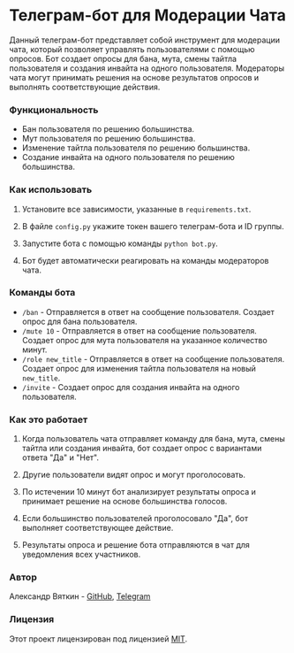 # Телеграм-бот для Модерации Чата


Данный телеграм-бот представляет собой инструмент для модерации чата, который позволяет управлять пользователями с помощью опросов. Бот создает опросы для бана, мута, смены тайтла пользователя и создания инвайта на одного пользователя. Модераторы чата могут принимать решения на основе результатов опросов и выполнять соответствующие действия.

### Функциональность

- Бан пользователя по решению большинства.
- Мут пользователя по решению большинства.
- Изменение тайтла пользователя по решению большинства.
- Создание инвайта на одного пользователя по решению большинства.

### Как использовать

1. Установите все зависимости, указанные в `requirements.txt`.

2. В файле `config.py` укажите токен вашего телеграм-бота и ID группы.

3. Запустите бота с помощью команды `python bot.py`.

4. Бот будет автоматически реагировать на команды модераторов чата.

### Команды бота

- `/ban` - Отправляется в ответ на сообщение пользователя. Создает опрос для бана пользователя.
- `/mute 10` - Отправляется в ответ на сообщение пользователя. Создает опрос для мута пользователя на указанное количество минут.
- `/role new_title` - Отправляется в ответ на сообщение пользователя. Создает опрос для изменения тайтла пользователя на новый `new_title`.
- `/invite` - Создает опрос для создания инвайта на одного пользователя.

### Как это работает

1. Когда пользователь чата отправляет команду для бана, мута, смены тайтла или создания инвайта, бот создает опрос с вариантами ответа "Да" и "Нет".

2. Другие пользователи видят опрос и могут проголосовать.

3. По истечении 10 минут бот анализирует результаты опроса и принимает решение на основе большинства голосов.

4. Если большинство пользователей проголосовало "Да", бот выполняет соответствующее действие.

5. Результаты опроса и решение бота отправляются в чат для уведомления всех участников.

### Автор

Александр Вяткин - [GitHub](https://github.com/Greavis), [Telegram](https://t.me/leavemealonefuckingscripts)

### Лицензия

Этот проект лицензирован под лицензией [MIT](https://opensource.org/licenses/MIT).
